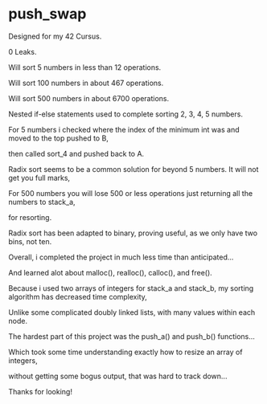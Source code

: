 # push_swap

Designed for my 42 Cursus.

0 Leaks.

Will sort 5 numbers in less than 12 operations.

Will sort 100 numbers in about 467 operations.

Will sort 500 numbers in about 6700 operations.


Nested if-else statements used to complete sorting 2, 3, 4, 5 numbers.

For 5 numbers i checked where the index of the minimum int was and moved to the top pushed to B,

then called sort_4 and pushed back to A.

Radix sort seems to be a common solution for beyond 5 numbers. It will not get you full marks,

For 500 numbers you will lose 500 or less operations just returning all the numbers to stack_a,

for resorting.

Radix sort has been adapted to binary, proving useful, as we only have two bins, not ten.


Overall, i completed the project in much less time than anticipated...

And learned alot about malloc(), realloc(), calloc(), and free().

Because i used two arrays of integers for stack_a and stack_b, my sorting algorithm has decreased time complexity,

Unlike some complicated doubly linked lists, with many values within each node.

The hardest part of this project was the push_a() and push_b() functions...

Which took some time understanding exactly how to resize an array of integers,

without getting some bogus output, that was hard to track down...

Thanks for looking!
